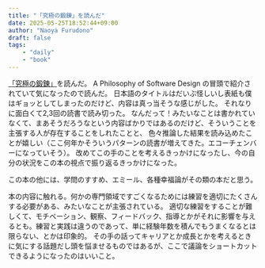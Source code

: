 ```yaml
---
title: "「究極の鍛錬」を読んだ"
date: 2025-05-25T18:52:44+09:00
author: "Naoya Furudono"
draft: false
tags:
    - "daily"
    - "book"
---
```


[「究極の鍛錬」](https://amzn.asia/d/6Wbkscq)を読んだ。
A Philosophy of Software Design の冒頭で紹介されていて気になったので読んだ。
日本語のタイトルはだいぶ怪しいし表紙も僕はギョッとしてしまったのだけど、内容は真っ当そうな感じがした。
それなりに面白くて2,3回の読書で読み切った。
なんだって！みたいなことは書かれていなくて、まあそうだろうなという内容ばかりではあるのだけど、そういうことを主張する人が存在することをしれたことと、
色々推論した結果を読み込めたことが嬉しい（ここ何年かそういうパターンの読書が増えてきた。エコーチェンバーになっていそう）。
改めてこの手のことを考えるきっかけになったし、今の自分の状況をこの本の視点で振り返るきっかけになった。

この本の他には、学問のすすめ、エミール、各種幸福論がその類の本だと思う。

本の内容に触れる。何かの専門領域ですごくなるためには練習を適切にたくさんする必要がある、みたいなことが主張されている。
適切な練習をすることが難しくて、モチベーション、観察、フィードバック、指導とかがそれに影響を与えるとも。練習と実践は違うのであって、単に経験年数を積んでもうまくなるとは限らない、とかは印象的。
その手の話ってキャリアとか成長とかを考えるときに気にする話題だし頭を悩ませるものではあるが、ここで議論をショートカットできるようになったのはいいこと。
